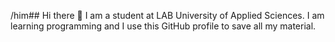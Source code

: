/him## Hi there 👋
I am a student at LAB University of Applied Sciences. I am learning programming and I use this GitHub profile to save all my material.
<!--
**HenriWin/HenriWin** is a ✨ _special_ ✨ repository because its `README.md` (this file) appears on your GitHub profile.

Here are some ideas to get you started:

- 🔭 I’m currently working on ... Hyvinvointialue
- 🌱 I’m currently learning ... Python
- 👯 I’m looking to collaborate on ... Students
- 🤔 I’m looking for help with ... Programming
- 💬 Ask me about ... Lappland
- 📫 How to reach me: ... Email
- 😄 Pronouns: ... he him
- ⚡ Fun fact: ... I like nature
--> 
